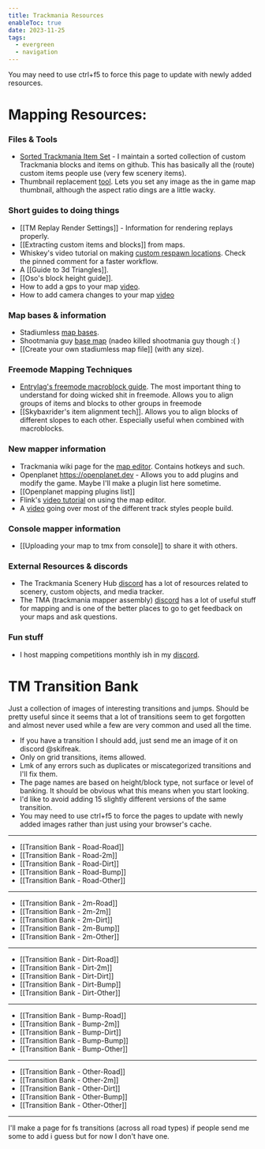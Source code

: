 ```yaml
---
title: Trackmania Resources
enableToc: true
date: 2023-11-25
tags:
  - evergreen
  - navigation
---
```

You may need to use ctrl+f5 to force this page to update with newly added resources.

# Mapping Resources:
### Files & Tools
- [Sorted Trackmania Item Set](https://github.com/ski-freak/TrackmaniaItemsSorted) - I maintain a sorted collection of custom Trackmania blocks and items on github. This has basically all the (route) custom items people use (very few scenery items).
- Thumbnail replacement [tool](https://openplanet.dev/file/14). Lets you set any image as the in game map thumbnail, although the aspect ratio dings are a little wacky.
### Short guides to doing things
- [[TM Replay Render Settings]] - Information for rendering replays properly.
- [[Extracting custom items and blocks]] from maps.
- Whiskey's video tutorial on making [custom respawn locations](https://www.youtube.com/watch?v=IjZ-IfxzDu4). Check the pinned comment for a faster workflow.
- A [[Guide to 3d Triangles]].
- [[Oso's block height guide]].
- How to add a gps to your map [video](https://www.youtube.com/watch?v=blGq9cIHOXY&pp=ygUdc2t5bGluZXIgdHJhY2ttYW5pYSB0dXRvcmlhbHM%3D).
- How to add camera changes to your map [video](https://www.youtube.com/watch?v=tXo9DMCSbOw)
### Map bases & information
- Stadiumless [map bases](https://openplanet.dev/file/48).
- Shootmania guy [base map](https://openplanet.dev/file/47) (nadeo killed shootmania guy though :( )
- [[Create your own stadiumless map file]] (with any size).
### Freemode Mapping Techniques
- [Entrylag's freemode macroblock guide](https://drive.google.com/file/d/18Iq0FWt6ztGnQsbEaYRCSjYYb37wRAZk/view). The most important thing to understand for doing wicked shit in freemode. Allows you to align groups of items and blocks to other groups in freemode
- [[Skybaxrider's item alignment tech]]. Allows you to align blocks of different slopes to each other. Especially useful when combined with macroblocks.
### New mapper information
- Trackmania wiki page for the [map editor](https://wiki.trackmania.io/en/content-creation/map-editor). Contains hotkeys and such.
- Openplanet https://openplanet.dev - Allows you to add plugins and modify the game. Maybe I'll make a plugin list here sometime. 
- [[Openplanet mapping plugins list]]
- Flink's [video tutorial](https://youtu.be/FnT9gvrINvE) on using the map editor.
- A [video](https://youtu.be/eQDRoJAUlW4?si=U7UxJ8ZiPXEm2yea) going over most of the different track styles people build. 
### Console mapper information
- [[Uploading your map to tmx from console]] to share it with others.
### External Resources & discords
- The Trackmania Scenery Hub [discord](https://discord.gg/yMSnpjUPEG) has a lot of resources related to scenery, custom objects, and media tracker.
- The TMA (trackmania mapper assembly) [discord](https://discord.gg/b8MfZsYFWg) has a lot of useful stuff for mapping and is one of the better places to go to get feedback on your maps and ask questions.
### Fun stuff
- I host mapping competitions monthly ish in my [discord](https://discord.gg/sRB54zg).

# TM Transition Bank
Just a collection of images of interesting transitions and jumps. Should be pretty useful since it seems that a lot of transitions seem to get forgotten and almost never used while a few are very common and used all the time.

- If you have a transition I should add, just send me an image of it on discord @skifreak.
- Only on grid transitions, items allowed.
- Lmk of any errors such as duplicates or miscategorized transitions and I'll fix them.
- The page names are based on height/block type, not surface or level of banking. It should be obvious what this means when you start looking.
- I'd like to avoid adding 15 slightly different versions of the same transition.
- You may need to use ctrl+f5 to force the pages to update with newly added images rather than just using your browser's cache.
---
- [[Transition Bank - Road-Road]]
- [[Transition Bank - Road-2m]]
- [[Transition Bank - Road-Dirt]]
- [[Transition Bank - Road-Bump]]
- [[Transition Bank - Road-Other]]
---
- [[Transition Bank - 2m-Road]]
- [[Transition Bank - 2m-2m]]
- [[Transition Bank - 2m-Dirt]]
- [[Transition Bank - 2m-Bump]]
- [[Transition Bank - 2m-Other]]
---
- [[Transition Bank - Dirt-Road]]
- [[Transition Bank - Dirt-2m]]
- [[Transition Bank - Dirt-Dirt]]
- [[Transition Bank - Dirt-Bump]]
- [[Transition Bank - Dirt-Other]]
---
- [[Transition Bank - Bump-Road]]
- [[Transition Bank - Bump-2m]]
- [[Transition Bank - Bump-Dirt]]
- [[Transition Bank - Bump-Bump]]
- [[Transition Bank - Bump-Other]]
---
- [[Transition Bank - Other-Road]]
- [[Transition Bank - Other-2m]]
- [[Transition Bank - Other-Dirt]]
- [[Transition Bank - Other-Bump]]
- [[Transition Bank - Other-Other]]
---
I'll make a page for fs transitions (across all road types) if people send me some to add i guess but for now I don't have one.